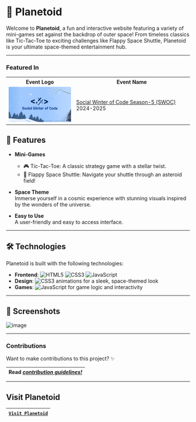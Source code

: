 # 🌌 Planetoid  

Welcome to **Planetoid**, a fun and interactive website featuring a variety of mini-games set against the backdrop of outer space! From timeless classics like Tic-Tac-Toe to exciting challenges like Flappy Space Shuttle, Planetoid is your ultimate space-themed entertainment hub.  

---

### Featured In

<table>
<tr>
      <th>Event Logo</th>
      <th>Event Name</th>
    </tr>
<tr>
        <td><img src="images/swoc.jpeg" width="200" height="auto" loading="lazy" alt="SWOC"/></td>
        <td><a href="https://www.socialwinterofcode.com/">Social Winter of Code Season-5 (SWOC) </a>2024-2025</td>
    </tr>
</table>

## 🚀 Features  

- **Mini-Games**  
  - 🎮 Tic-Tac-Toe: A classic strategy game with a stellar twist.  
  - 🚀 Flappy Space Shuttle: Navigate your shuttle through an asteroid field!  

- **Space Theme**  
  Immerse yourself in a cosmic experience with stunning visuals inspired by the wonders of the universe.  

- **Easy to Use**  
  A user-friendly and easy to access interface.
  
---

## 🛠️ Technologies  

Planetoid is built with the following technologies:  
- **Frontend**: ![HTML5](https://img.shields.io/badge/HTML5-E34F26?style=flat&logo=html5&logoColor=white)  ![CSS3](https://img.shields.io/badge/CSS3-1572B6?style=flat&logo=css3&logoColor=white) ![JavaScript](https://img.shields.io/badge/JavaScript-323330?style=flat&logo=javascript&logoColor=F7DF1E)
- **Design**:   ![CSS3](https://img.shields.io/badge/CSS3-1572B6?style=flat&logo=css3&logoColor=white) animations for a sleek, space-themed look  
- **Games**: ![JavaScript](https://img.shields.io/badge/JavaScript-323330?style=flat&logo=javascript&logoColor=F7DF1E)  for game logic and interactivity  

---

## 📸 Screenshots  

![image](https://github.com/user-attachments/assets/1725b513-6690-46df-b6a5-11e29bbfdd8c)

---

### Contributions

Want to make contributions to this project? ✨

| **Read _[contribution guidelines!](documentation/contributing.md)_** |
|-|

---

## Visit Planetoid

| [`Visit Planetoid`](https://planetoid-games.netlify.app/) |
|-|
